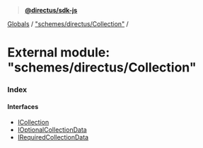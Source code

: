 > **[@directus/sdk-js](../README.md)**

[Globals](../README.md) / ["schemes/directus/Collection"](_schemes_directus_collection_.md) /

# External module: "schemes/directus/Collection"

### Index

#### Interfaces

* [ICollection](../interfaces/_schemes_directus_collection_.icollection.md)
* [IOptionalCollectionData](../interfaces/_schemes_directus_collection_.ioptionalcollectiondata.md)
* [IRequiredCollectionData](../interfaces/_schemes_directus_collection_.irequiredcollectiondata.md)